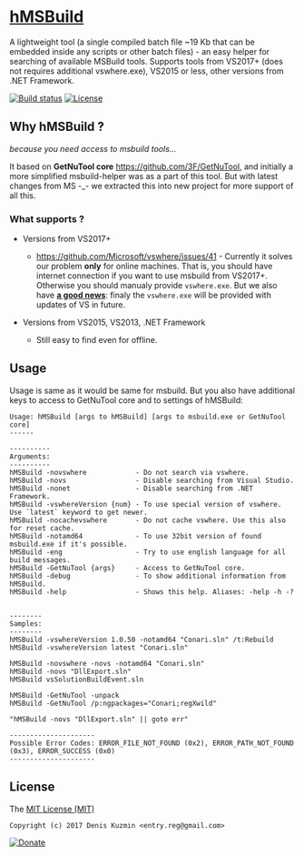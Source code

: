# [hMSBuild](https://github.com/3F/hMSBuild)

A lightweight tool (a single compiled batch file ~19 Kb that can be embedded inside any scripts or other batch files) - an easy helper for searching of available MSBuild tools. Supports tools from VS2017+ (does not requires additional vswhere.exe), VS2015 or less, other versions from .NET Framework.


[![Build status](https://ci.appveyor.com/api/projects/status/tusiutft7a0ei109/branch/master?svg=true)](https://ci.appveyor.com/project/3Fs/hmsbuild/branch/master) [![License](https://img.shields.io/badge/License-MIT-74A5C2.svg)](https://github.com/3F/hMSBuild/blob/master/License.txt)


## Why hMSBuild ?

*because you need access to msbuild tools...* 

It based on **GetNuTool core** https://github.com/3F/GetNuTool, and initially a more simplified msbuild-helper was as a part of this tool. But with latest changes from MS -_- we extracted this into new project for more support of all this.

### What supports ?

* Versions from VS2017+ 
    * https://github.com/Microsoft/vswhere/issues/41 - Currently it solves our problem **only** for online machines. That is, you should have internet connection if you want to use msbuild from VS2017+. Otherwise you should manualy provide `vswhere.exe`. But we also have **[a good news](https://github.com/Microsoft/vswhere/issues/41#issuecomment-291943221)**: finaly the `vswhere.exe` will be provided with updates of VS in future.
    
* Versions from VS2015, VS2013, .NET Framework
    * Still easy to find even for offline.
    
## Usage

Usage is same as it would be same for msbuild. But you also have additional keys to access to GetNuTool core and to settings of hMSBuild:

```
Usage: hMSBuild [args to hMSBuild] [args to msbuild.exe or GetNuTool core]
------

----------
Arguments:
----------
hMSBuild -novswhere            - Do not search via vswhere.
hMSBuild -novs                 - Disable searching from Visual Studio.
hMSBuild -nonet                - Disable searching from .NET Framework.
hMSBuild -vswhereVersion {num} - To use special version of vswhere. Use `latest` keyword to get newer.
hMSBuild -nocachevswhere       - Do not cache vswhere. Use this also for reset cache.
hMSBuild -notamd64             - To use 32bit version of found msbuild.exe if it's possible.
hMSBuild -eng                  - Try to use english language for all build messages.
hMSBuild -GetNuTool {args}     - Access to GetNuTool core.
hMSBuild -debug                - To show additional information from hMSBuild.
hMSBuild -help                 - Shows this help. Aliases: -help -h -?


--------
Samples:
--------
hMSBuild -vswhereVersion 1.0.50 -notamd64 "Conari.sln" /t:Rebuild
hMSBuild -vswhereVersion latest "Conari.sln"

hMSBuild -novswhere -novs -notamd64 "Conari.sln"
hMSBuild -novs "DllExport.sln"
hMSBuild vsSolutionBuildEvent.sln

hMSBuild -GetNuTool -unpack
hMSBuild -GetNuTool /p:ngpackages="Conari;regXwild"

"hMSBuild -novs "DllExport.sln" || goto err"

---------------------
Possible Error Codes: ERROR_FILE_NOT_FOUND (0x2), ERROR_PATH_NOT_FOUND (0x3), ERROR_SUCCESS (0x0)
---------------------
```

## License

The [MIT License (MIT)](https://github.com/3F/hMSBuild/blob/master/License.txt)

```
Copyright (c) 2017 Denis Kuzmin <entry.reg@gmail.com>
```

[![Donate](https://www.paypalobjects.com/en_US/i/btn/btn_donate_SM.gif)](https://www.paypal.com/cgi-bin/webscr?cmd=_donations&business=entry%2ereg%40gmail%2ecom&lc=US&item_name=3F%2dOpenSource%20%5b%20github%2ecom%2f3F&currency_code=USD&bn=PP%2dDonationsBF%3abtn_donate_SM%2egif%3aNonHosted)